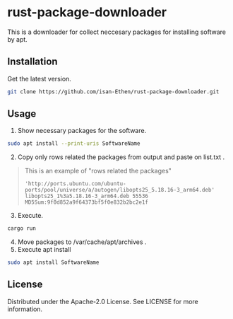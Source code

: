 # rust-package-downloader

This is a downloader for collect neccesary packages for installing software by apt.

## Installation
Get the latest version.
```sh
git clone https://github.com/isan-Ethen/rust-package-downloader.git
```

## Usage
1. Show necessary packages for the software.
```sh
sudo apt install --print-uris SoftwareName
```

2. Copy only rows related the packages from output and paste on list.txt .
> This is an example of "rows related the packages"
>```
>'http://ports.ubuntu.com/ubuntu-ports/pool/universe/a/autogen/libopts25_5.18.16-3_arm64.deb' libopts25_1%3a5.18.16-3_arm64.deb 55536 MD5Sum:9f0d852a9f64373bf5f0e832b2bc2e1f
>```
3. Execute.
```sh
cargo run
```
4. Move packages to /var/cache/apt/archives .
5. Execute apt install
```sh
sudo apt install SoftwareName
```

## License
Distributed under the Apache-2.0 License. See LICENSE for more information.
